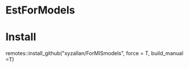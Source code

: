 # EstForModels

# Install
remotes::install_github("xyzallan/ForMISmodels", force = T, build_manual =T)
